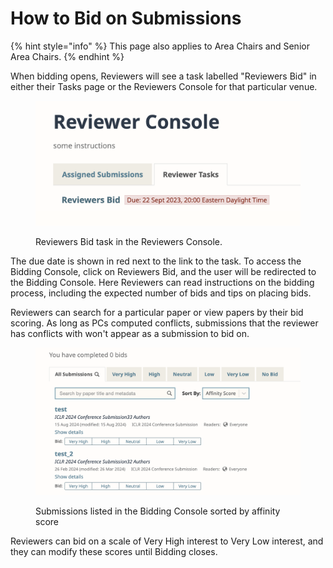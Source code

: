 # How to Bid on Submissions

{% hint style="info" %}
This page also applies to Area Chairs and Senior Area Chairs.
{% endhint %}

When bidding opens, Reviewers will see a task labelled "Reviewers Bid" in either their Tasks page or the Reviewers Console for that particular venue.

<figure><img src="../../.gitbook/assets/Screen Shot 2024-10-24 at 1.00.58 PM.png" alt=""><figcaption><p>Reviewers Bid task in the Reviewers Console.</p></figcaption></figure>

The due date is shown in red next to the link to the task. To access the Bidding Console, click on Reviewers Bid, and the user will be redirected to the Bidding Console. Here Reviewers can read instructions on the bidding process, including the expected number of bids and tips on placing bids.

Reviewers can search for a particular paper or view papers by their bid scoring. As long as PCs computed conflicts, submissions that the reviewer has conflicts with won't appear as a submission to bid on.

<figure><img src="../../.gitbook/assets/Screen Shot 2024-10-24 at 1.01.43 PM.png" alt=""><figcaption><p>Submissions listed in the Bidding Console sorted by affinity score</p></figcaption></figure>

Reviewers can bid on a scale of Very High interest to Very Low interest, and they can modify these scores until Bidding closes.
